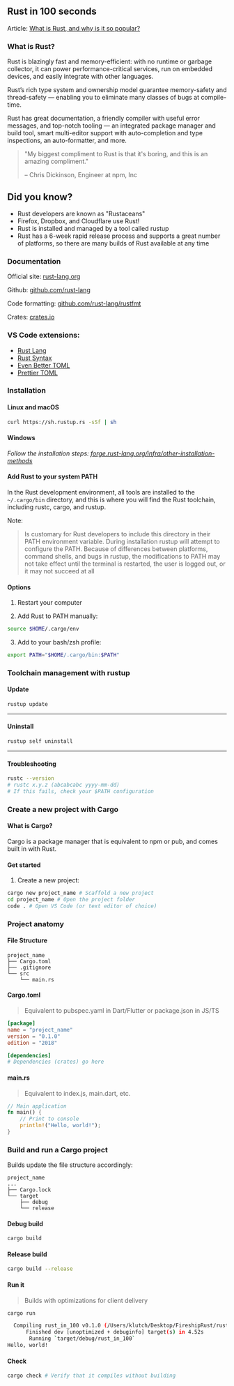 ## Rust in 100 seconds

Article:
[What is Rust, and why is it so popular?](https://stackoverflow.blog/2020/01/20/what-is-rust-and-why-is-it-so-popular/)

### What is Rust?

Rust is blazingly fast and memory-efficient: with no runtime or garbage collector, it can power performance-critical services, run on embedded devices, and easily integrate with other languages.

Rust’s rich type system and ownership model guarantee memory-safety and thread-safety — enabling you to eliminate many classes of bugs at compile-time.

Rust has great documentation, a friendly compiler with useful error messages, and top-notch tooling — an integrated package manager and build tool, smart multi-editor support with auto-completion and type inspections, an auto-formatter, and more.

> "My biggest compliment to Rust is that it's boring, and this is an amazing compliment."
>
> – Chris Dickinson, Engineer at npm, Inc

## Did you know?

- Rust developers are known as "Rustaceans"
- Firefox, Dropbox, and Cloudflare use Rust!
- Rust is installed and managed by a tool called rustup
- Rust has a 6-week rapid release process and supports a great number of platforms, so there are many builds of Rust available at any time

### Documentation

Official site: [rust-lang.org](https://www.rust-lang.org/)

Github: [github.com/rust-lang](https://github.com/rust-lang)

Code formatting: [github.com/rust-lang/rustfmt](https://github.com/rust-lang/rustfmt)

Crates: [crates.io](https://crates.io/)

### VS Code extensions:

- [Rust Lang](https://marketplace.visualstudio.com/items?itemName=rust-lang.rust)
- [Rust Syntax](https://marketplace.visualstudio.com/items?itemName=dustypomerleau.rust-syntax)
- [Even Better TOML](https://marketplace.visualstudio.com/items?itemName=tamasfe.even-better-toml)
- [Prettier TOML](https://marketplace.visualstudio.com/items?itemName=bodil.prettier-toml)

### Installation

#### Linux and macOS

```sh
curl https://sh.rustup.rs -sSf | sh
```

#### Windows

_Follow the installation steps: [forge.rust-lang.org/infra/other-installation-methods](https://forge.rust-lang.org/infra/other-installation-methods.html)_

#### Add Rust to your system PATH

In the Rust development environment, all tools are installed to the `~/.cargo/bin` directory, and this is where you will find the Rust toolchain, including rustc, cargo, and rustup.

Note:

> Is customary for Rust developers to include this directory in their PATH environment variable. During installation rustup will attempt to configure the PATH. Because of differences between platforms, command shells, and bugs in rustup, the modifications to PATH may not take effect until the terminal is restarted, the user is logged out, or it may not succeed at all

#### Options

1. Restart your computer

2. Add Rust to PATH manually:

```sh
source $HOME/.cargo/env
```

3. Add to your bash/zsh profile:

```sh
export PATH="$HOME/.cargo/bin:$PATH"
```

### Toolchain management with rustup

#### Update

```sh
rustup update
```

---

#### Uninstall

```sh
rustup self uninstall
```

---

#### Troubleshooting

```sh
rustc --version
# rustc x.y.z (abcabcabc yyyy-mm-dd)
# If this fails, check your $PATH configuration
```

### Create a new project with Cargo

#### What is Cargo?

Cargo is a package manager that is equivalent to npm or pub, and comes built in with Rust.

#### Get started

1. Create a new project:

```sh
cargo new project_name # Scaffold a new project
cd project_name # Open the project folder
code . # Open VS Code (or text editor of choice)
```

### Project anatomy

#### File Structure

```
project_name
├── Cargo.toml
├── .gitignore
└── src
    └── main.rs
```

#### Cargo.toml

> Equivalent to pubspec.yaml in Dart/Flutter or package.json in JS/TS

```toml
[package]
name = "project_name"
version = "0.1.0"
edition = "2018"

[dependencies]
# Dependencies (crates) go here
```

#### main.rs

> Equivalent to index.js, main.dart, etc.

```rust
// Main application
fn main() {
    // Print to console
    println!("Hello, world!");
}
```

### Build and run a Cargo project

Builds update the file structure accordingly:

```
project_name
...
├── Cargo.lock
└── target
    ├── debug
    └── release
```

#### Debug build

```sh
cargo build
```

#### Release build

```sh
cargo build --release
```

#### Run it

> Builds with optimizations for client delivery

```sh
cargo run

  Compiling rust_in_100 v0.1.0 (/Users/klutch/Desktop/FireshipRust/rust_in_100)
      Finished dev [unoptimized + debuginfo] target(s) in 4.52s
       Running `target/debug/rust_in_100`
Hello, world!
```

#### Check

```sh
cargo check # Verify that it compiles without building
```
